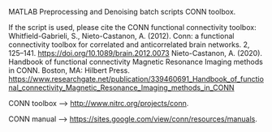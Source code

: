 MATLAB Preprocessing and Denoising batch scripts CONN toolbox.

If the script is used, please cite the CONN functional connectivity toolbox: 
Whitfield-Gabrieli, S., Nieto-Castanon, A. (2012). Conn: a functional connectivity toolbox for correlated and anticorrelated brain networks. 2, 125–141. https://doi.org/10.1089/brain.2012.0073 
Nieto-Castanon, A. (2020). Handbook of functional connectivity Magnetic Resonance Imaging methods in CONN. Boston, MA: Hilbert Press. https://www.researchgate.net/publication/339460691_Handbook_of_functional_connectivity_Magnetic_Resonance_Imaging_methods_in_CONN  

CONN toolbox --> http://www.nitrc.org/projects/conn. 

CONN manual --> https://sites.google.com/view/conn/resources/manuals.
